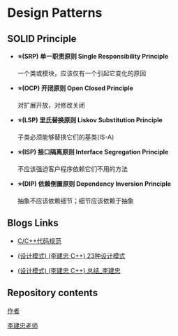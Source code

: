 # Design Patterns

## SOLID Principle

- **⭐(SRP) 单一职责原则 Single Responsibility Principle**

  一个类或模块，应该仅有一个引起它变化的原因

- **⭐(OCP) 开闭原则 Open Closed Principle**

  对扩展开放，对修改关闭

- **⭐(LSP) 里氏替换原则 Liskov Substitution Principle**

  子类必须能够替换它们的基类(IS-A)

- **⭐(ISP) 接口隔离原则 Interface Segregation Principle**

  不应该强迫客户程序依赖它们不用的方法

- **⭐(DIP) 依赖倒置原则 Dependency Inversion Principle**

  抽象不应该依赖细节；细节应该依赖于抽象

## Blogs Links

- [C/C++代码规范](https://github.com/cuber-lotus/CodeStandard)

- [(设计模式) (李建忠 C++) 23种设计模式](https://blog.csdn.net/CUBE_lotus/article/details/128319439)

- [(设计模式) (李建忠 C++) 总结_李建忠](https://blog.csdn.net/CUBE_lotus/article/details/128322904)

## Repository contents

[作者](lotus/readme.md)

[李建忠老师](李建忠/readme.md)

